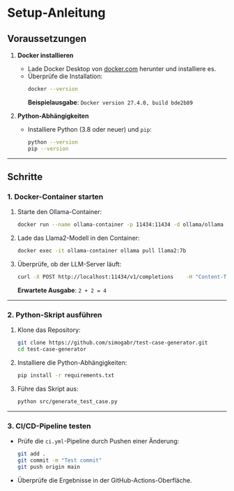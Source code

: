 # Setup-Anleitung

## Voraussetzungen
1. **Docker installieren**
   - Lade Docker Desktop von [docker.com](https://www.docker.com) herunter und installiere es.
   - Überprüfe die Installation:
     ```bash
     docker --version
     ```
     **Beispielausgabe**: `Docker version 27.4.0, build bde2b89`

2. **Python-Abhängigkeiten**
   - Installiere Python (3.8 oder neuer) und `pip`:
     ```bash
     python --version
     pip --version
     ```

---

## Schritte
### 1. Docker-Container starten
1. Starte den Ollama-Container:
   ```bash
   docker run --name ollama-container -p 11434:11434 -d ollama/ollama
   ```
2. Lade das Llama2-Modell in den Container:
   ```bash
   docker exec -it ollama-container ollama pull llama2:7b
   ```
3. Überprüfe, ob der LLM-Server läuft:
   ```bash
   curl -X POST http://localhost:11434/v1/completions    -H "Content-Type: application/json"    -d '{"model": "llama2:7b", "prompt": "Was ist 2 + 2?"}'
   ```
   **Erwartete Ausgabe**: `2 + 2 = 4`

---

### 2. Python-Skript ausführen
1. Klone das Repository:
   ```bash
   git clone https://github.com/simogabr/test-case-generator.git
   cd test-case-generator
   ```
2. Installiere die Python-Abhängigkeiten:
   ```bash
   pip install -r requirements.txt
   ```
3. Führe das Skript aus:
   ```bash
   python src/generate_test_case.py
   ```

---

### 3. CI/CD-Pipeline testen
- Prüfe die `ci.yml`-Pipeline durch Pushen einer Änderung:
   ```bash
   git add .
   git commit -m "Test commit"
   git push origin main
   ```
- Überprüfe die Ergebnisse in der GitHub-Actions-Oberfläche.
